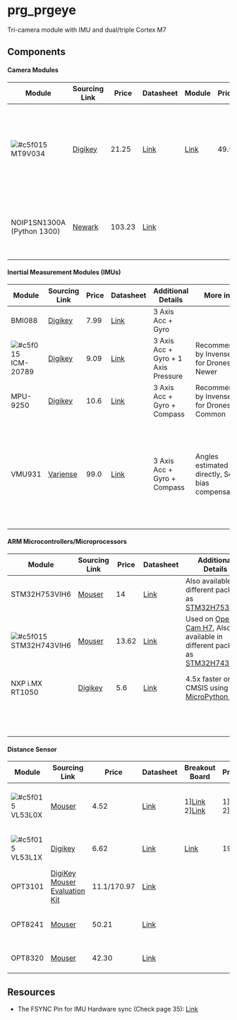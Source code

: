 # prg_prgeye
Tri-camera module with IMU and dual/triple Cortex M7

## Components
#### Camera Modules 
| Module | Sourcing Link | Price | Datasheet | Module | Price($) |Additional Details |
| --- | --- | --- | --- |  --- | --- | --- |
| ![#c5f015](https://placehold.it/15/c5f015/000000?text=+) MT9V034 | [Digikey](https://www.digikey.com/catalog/es/partgroup/mt9v034/75147)  | 21.25 | [Link](http://www.onsemi.com/pub/Collateral/MT9V034-D.PDF) | [Link](http://www.uctronics.com/arducam-cmos-mt9v034-1-3-inch-0-36mp-monochrome-camera-module.html)| 49.99 | 752x480 at 60fps, Global Shutter, Used in [OpenMV Cam](https://openmv.io/products/openmv-cam-m7), Probably used in [MyntEye](https://mynteyeai.com/products/mynt-eye-stereo-camera) |
| NOIP1SN1300A (Python 1300) | [Newark](https://www.newark.com/on-semiconductor/noip1sn1300a-qdi/image-sensor-monochrome-lcc-48/dp/02AC3796?CMP=AFC-OP) | 103.23 | [Link](http://www.onsemi.com/pub/Collateral/NOIP1SN1300A-D.PDF) | | | 1280x1024 at 43fps, Global Shutter, Used in [Open Visual Computer](https://arxiv.org/pdf/1809.07674.pdf) |

#### Inertial Measurement Modules (IMUs)
| Module | Sourcing Link | Price | Datasheet | Additional Details | More info | Breakout Board | Price($) | Comments|
| --- | --- | --- | --- |  --- | --- |--- | --- | --- |
| BMI088 | [Digikey](https://www.digikey.com/product-detail/en/bosch-sensortec/BMI088/828-1082-1-ND/8634942) | 7.99 | [Link](https://ae-bst.resource.bosch.com/media/_tech/media/product_flyer/Bosch_Sensortec_Product_flyer_BMI088.pdf) | 3 Axis Acc + Gyro | | |
| ![#c5f015](https://placehold.it/15/c5f015/000000?text=+) ICM-20789 | [Digikey](https://www.digikey.com/en/product-highlight/i/invensense/icm-20789-pressure-sensor) | 9.09 | [Link](http://www.invensense.com/wp-content/uploads/2017/10/DS-000169-ICM-20789-TYP-v1.3.pdf) | 3 Axis Acc + Gyro + 1 Axis Pressure | Recommended by Invensense for Drones, Newer |[Link](https://www.notwired.co/ProductDetail/NWMOTICM20789-notWired-co/605573/)| 18.95 | |
| MPU-9250 | [Digikey](https://www.digikey.com/product-detail/en/tdk-invensense/MPU-9250/1428-1019-1-ND/4626450) | 10.6| [Link](https://store.invensense.com/datasheets/invensense/MPU9250REV1.0.pdf) | 3 Axis Acc + Gyro + Compass|Recommended by Invensense for Drones, Common| |
| VMU931 | [Variense](https://variense.com/product/vmu931/) | 99.0 | [Link](http://variense.com/Docs/VMU931/specification_sheet_VMU931.pdf) | 3 Axis Acc + Gyro + Compass | Angles estimated directly, Self bias compensation | | |[word from manufacturer] Without aluminuim housing the dimension is 28mm in diameter and the cost is $85(+$15 shipping), so no go |


#### ARM Microcontrollers/Microprocessors
| Module | Sourcing Link | Price | Datasheet | Additional Details | Developtment Breakout board | DevBoard Price |
| --- | --- | --- | --- |  --- | --- | --- |
| STM32H753VIH6 | [Mouser](https://www.mouser.com/ProductDetail/STMicroelectronics/STM32H753VIH6?qs=%2fha2pyFaduh09l6hj91PU9oGd521L6LfDAtowUQ9At1xFSxsRRKEUA%3d%3d) | 14 | [Link](https://www.st.com/resource/en/datasheet/stm32h753vi.pdf) | Also available in different package as [STM32H753VIT6](https://www.mouser.com/ProductDetail/STMicroelectronics/STM32H753VIT6?qs=%2fha2pyFaduh09l6hj91PU4SsTEbwmG%252b1PE8cmadUoz5rVxtTE6ezFQ%3d%3d) | [STM32H753I-EVAL](https://www.mouser.com/ProductDetail/STMicroelectronics/STM32H753I-EVAL?qs=sGAEpiMZZMtw0nEwywcFgJjuZv55GFNmfu2%2fjBD%2f4fawdHCCf0qIzg%3d%3d)|$ 462.02 |
| ![#c5f015](https://placehold.it/15/c5f015/000000?text=+) STM32H743VIH6  | [Mouser](https://www.mouser.com/ProductDetail/STMicroelectronics/STM32H743VIH6?qs=%2fha2pyFadujiWVHRlW6sBVJFKnRr%252bVzOL9BR8UM%252brrpLnn1Hy6YNUg%3d%3d) | 13.62 | [Link](https://www.mouser.com/datasheet/2/389/stm32h743bi-1156566.pdf) | Used on [OpenMV Cam H7](https://openmv.io/products/openmv-cam-h7), Also available in different package as [STM32H743VIT6](https://www.mouser.com/ProductDetail/STMicroelectronics/STM32H743VIT6?qs=%2fha2pyFadujiWVHRlW6sBS19o1KOsEoNOPHYwQMB6s6uRcfwYi8MwQ%3d%3d) |1][STM32H743I-EVAL](https://www.mouser.com/ProductDetail/STMicroelectronics/STM32H743I-EVAL?qs=sGAEpiMZZMtw0nEwywcFgJjuZv55GFNmxBOleZvxxoEfyTJIVNPTJQ%3d%3d) 2][STM32H743ZI](https://www.mouser.com/ProductDetail/STMicroelectronics/NUCLEO-H743ZI?qs=5aG0NVq1C4zVqdFc0FeE%252bw%3d%3d) |$460, $23 |
| NXP i.MX RT1050 | [Digikey](https://www.digikey.com/product-detail/en/nxp-usa-inc/MIMXRT1052DVL6A/568-13515-ND/7646297) | 5.6 | [Link](https://www.nxp.com/docs/en/data-sheet/IMXRT1050CEC.pdf) | 4.5x faster on CMSIS using [MicroPython port](https://github.com/RockySong/micropython-rocky/tree/omv_initial_integrate) | [MIMXRT1050-EVK: i.MX RT1050 Evaluation Kit](https://www.nxp.com/support/developer-resources/run-time-software/i.mx-developer-resources/i.mx-rt1050-evaluation-kit:MIMXRT1050-EVK)| US$79.00 |
|  |  |  |  |  | [IMX RT1052 DEVELOPER'S KIT](http://www.embeddedartists.com/products/kits/imxrt1052_kit.php) | €149  |


#### Distance Sensor
| Module | Sourcing Link | Price | Datasheet | Breakout Board | Price($) | Additional Details |
| --- | --- | --- | --- |  --- | --- | --- |
|  ![#c5f015](https://placehold.it/15/c5f015/000000?text=+) VL53L0X | [Mouser](https://www2.mouser.com/ProductDetail/STMicroelectronics/VL53L0CXV0DH-1?qs=dTJS0cRn7ojtsK3C9%252bTaSw==) | 4.52 | [Link](https://www.st.com/resource/en/datasheet/vl53l0x.pdf) | 1][Link](https://www.robotshop.com/en/tof-range-finder-sensor-breakout-board-voltage-regulator-vl53l0x.html?gclid=EAIaIQobChMIvau_2KD83QIVgUOGCh3Hbg32EAQYBCABEgJunvD_BwE) 2][Link](https://solarbotics.com/product/51111/)| 1] 9.95 2]13.95 |Very Short Range, Used on Crazyflie(range: min[3cm] - max[2m]) |
|  ![#c5f015](https://placehold.it/15/c5f015/000000?text=+) VL53L1X | [Digikey](https://www.digikey.com/product-detail/en/stmicroelectronics/VL53L1CXV0FY-1/497-17764-1-ND/8276742?cur=USD&lang=en) | 6.62 | [Link](https://www.st.com/content/ccc/resource/technical/document/datasheet/group3/7d/85/c8/95/fb/3b/4e/2d/DM00452094/files/DM00452094.pdf/jcr:content/translations/en.DM00452094.pdf) | [Link](https://www.sparkfun.com/products/14722) | 19.95 |Single Beam, 27 degree FOV, 0.8m-4.0m range |
| OPT3101 | [DigiKey](https://www.digikey.com/product-detail/en/texas-instruments/OPT3101RHFT/296-50203-1-ND/9487227) [Mouser Evaluation Kit](https://www2.mouser.com/ProductDetail/Texas-Instruments/OPT3101EVM?qs=%252bEew9%252b0nqrCCoKpiJlizOg%3D%3D) | 11.1/170.97 | [Link](http://www.ti.com/lit/ds/symlink/opt3101.pdf) | | |0.3-5.0m range, 2% error, 4KHz | 
| OPT8241 | [Mouser](https://www2.mouser.com/ProductDetail/Texas-Instruments/OPT8241NBN?qs=sGAEpiMZZMvdy8WAlGWLcKPa4nk0O3C%252bwIQ%2fiSDKtJw%3d) | 50.21 | [Link](http://www.ti.com/lit/ds/symlink/opt8241.pdf) | | |320 x 240 1/3" grid TOF sensor at 150Hz, 1m-5m range | 
| OPT8320 | [Mouser](https://www2.mouser.com/ProductDetail/Texas-Instruments/OPT8320NBP?qs=sGAEpiMZZMvt1VFuCspEMqRfqAj1Q9FPWWzOxVfju8g%3d) | 42.30 | [Link](http://www.ti.com/lit/ds/symlink/opt8320.pdf) | | |80 x 60 1/6" grid TOF sensor at 1000Hz | 


## Resources
- The FSYNC Pin for IMU Hardware sync (Check page 35): [Link](https://brage.bibsys.no/xmlui/bitstream/handle/11250/2405959/15750_FULLTEXT.pdf?sequence=1)
